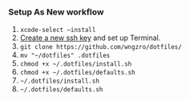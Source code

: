### Setup As New workflow
1. `xcode-select —install`
2. [Create a new ssh key](https://docs.github.com/en/github/authenticating-to-github/generating-a-new-ssh-key-and-adding-it-to-the-ssh-agent) and set up Terminal.
3. `git clone https://github.com/wngzro/dotfiles/`
4. `mv "~/dotfiles" .dotfiles`
5. `chmod +x ~/.dotfiles/install.sh`
6. `chmod +x ~/.dotfiles/defaults.sh`
7. `~/.dotfiles/install.sh`
8. `~/.dotfiles/defaults.sh`
